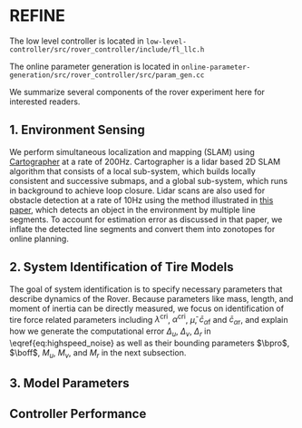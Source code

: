 # REFINE
The low level controller is located in `low-level-controller/src/rover_controller/include/fl_llc.h`

The online parameter generation is located in `online-parameter-generation/src/rover_controller/src/param_gen.cc`

We summarize several components of the rover experiment here for interested readers. 

## 1. Environment Sensing

We perform simultaneous localization and mapping (SLAM) using [Cartographer](https://ieeexplore.ieee.org/abstract/document/7487258) at a rate of 200Hz. Cartographer is a lidar based 2D SLAM algorithm that consists of a local sub-system, which builds locally consistent and successive submaps, and a global sub-system, which runs in background to achieve loop closure. Lidar scans are also used for obstacle detection at a rate of 10Hz using the method illustrated in [this paper](https://ieeexplore.ieee.org/document/8003904), which detects an object in the environment by multiple line segments. To account for estimation error as discussed in that paper, we inflate the detected line segments and convert them into zonotopes for online planning.

## 2. System Identification of Tire Models

The goal of system identification is to specify necessary parameters that describe dynamics of the Rover.
Because parameters like mass, length, and moment of inertia can be directly measured, we focus on identification of tire force related parameters including $\lambda^{\text{cri}}$, $\alpha^{\text{cri}}$, $\bar\mu$, $\bar{c}_{\alpha\text{f}}$ and $\bar{c}_{\alpha\text{r}}$, and explain how we generate the computational error $\Delta_u$, $\Delta_v$, $\Delta_r$ in \eqref{eq:highspeed_noise} as well as their bounding parameters $\bpro$, $\boff$, $M_u$, $M_v$, and $M_r$ in the next subsection.


## 3. Model Parameters 

## Controller Performance

